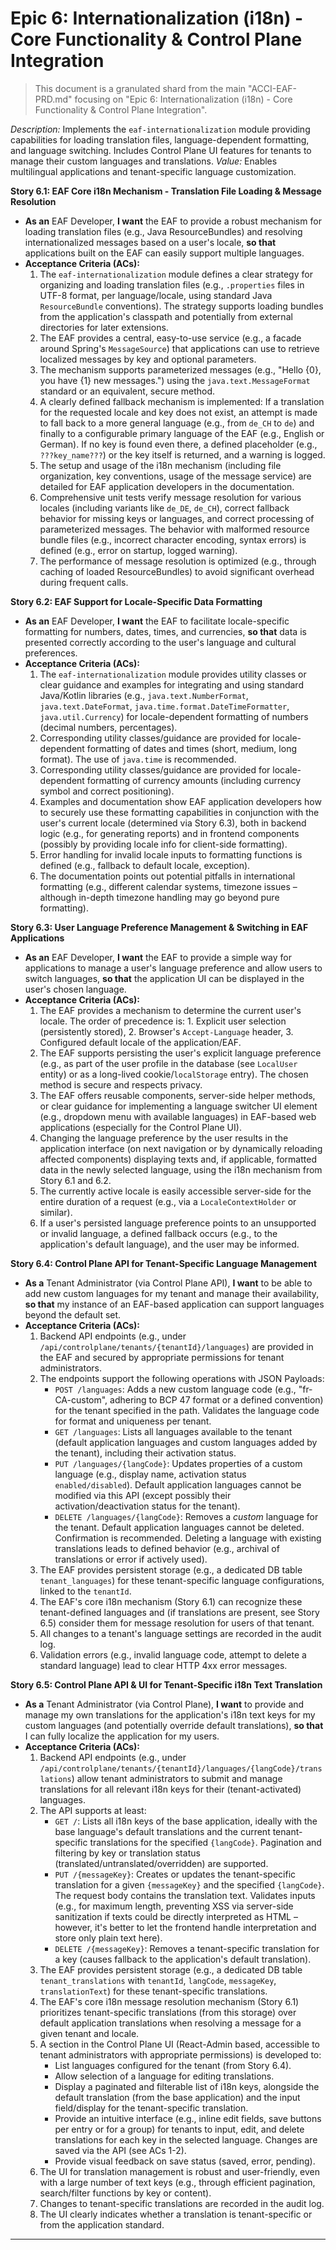 # Epic 6: Internationalization (i18n) - Core Functionality & Control Plane Integration
>
> This document is a granulated shard from the main "ACCI-EAF-PRD.md" focusing on "Epic 6: Internationalization (i18n) - Core Functionality & Control Plane Integration".

*Description:* Implements the `eaf-internationalization` module providing capabilities for loading translation files, language-dependent formatting, and language switching. Includes Control Plane UI features for tenants to manage their custom languages and translations.
*Value:* Enables multilingual applications and tenant-specific language customization.

**Story 6.1: EAF Core i18n Mechanism - Translation File Loading & Message Resolution**

* **As an** EAF Developer, **I want** the EAF to provide a robust mechanism for loading translation files (e.g., Java ResourceBundles) and resolving internationalized messages based on a user's locale, **so that** applications built on the EAF can easily support multiple languages.
* **Acceptance Criteria (ACs):**
    1. The `eaf-internationalization` module defines a clear strategy for organizing and loading translation files (e.g., `.properties` files in UTF-8 format, per language/locale, using standard Java `ResourceBundle` conventions). The strategy supports loading bundles from the application's classpath and potentially from external directories for later extensions.
    2. The EAF provides a central, easy-to-use service (e.g., a facade around Spring's `MessageSource`) that applications can use to retrieve localized messages by key and optional parameters.
    3. The mechanism supports parameterized messages (e.g., "Hello {0}, you have {1} new messages.") using the `java.text.MessageFormat` standard or an equivalent, secure method.
    4. A clearly defined fallback mechanism is implemented: If a translation for the requested locale and key does not exist, an attempt is made to fall back to a more general language (e.g., from `de_CH` to `de`) and finally to a configurable primary language of the EAF (e.g., English or German). If no key is found even there, a defined placeholder (e.g., `???key_name???`) or the key itself is returned, and a warning is logged.
    5. The setup and usage of the i18n mechanism (including file organization, key conventions, usage of the message service) are detailed for EAF application developers in the documentation.
    6. Comprehensive unit tests verify message resolution for various locales (including variants like `de_DE`, `de_CH`), correct fallback behavior for missing keys or languages, and correct processing of parameterized messages. The behavior with malformed resource bundle files (e.g., incorrect character encoding, syntax errors) is defined (e.g., error on startup, logged warning).
    7. The performance of message resolution is optimized (e.g., through caching of loaded ResourceBundles) to avoid significant overhead during frequent calls.

**Story 6.2: EAF Support for Locale-Specific Data Formatting**

* **As an** EAF Developer, **I want** the EAF to facilitate locale-specific formatting for numbers, dates, times, and currencies, **so that** data is presented correctly according to the user's language and cultural preferences.
* **Acceptance Criteria (ACs):**
    1. The `eaf-internationalization` module provides utility classes or clear guidance and examples for integrating and using standard Java/Kotlin libraries (e.g., `java.text.NumberFormat`, `java.text.DateFormat`, `java.time.format.DateTimeFormatter`, `java.util.Currency`) for locale-dependent formatting of numbers (decimal numbers, percentages).
    2. Corresponding utility classes/guidance are provided for locale-dependent formatting of dates and times (short, medium, long format). The use of `java.time` is recommended.
    3. Corresponding utility classes/guidance are provided for locale-dependent formatting of currency amounts (including currency symbol and correct positioning).
    4. Examples and documentation show EAF application developers how to securely use these formatting capabilities in conjunction with the user's current locale (determined via Story 6.3), both in backend logic (e.g., for generating reports) and in frontend components (possibly by providing locale info for client-side formatting).
    5. Error handling for invalid locale inputs to formatting functions is defined (e.g., fallback to default locale, exception).
    6. The documentation points out potential pitfalls in international formatting (e.g., different calendar systems, timezone issues – although in-depth timezone handling may go beyond pure formatting).

**Story 6.3: User Language Preference Management & Switching in EAF Applications**

* **As an** EAF Developer, **I want** the EAF to provide a simple way for applications to manage a user's language preference and allow users to switch languages, **so that** the application UI can be displayed in the user's chosen language.
* **Acceptance Criteria (ACs):**
    1. The EAF provides a mechanism to determine the current user's locale. The order of precedence is: 1. Explicit user selection (persistently stored), 2. Browser's `Accept-Language` header, 3. Configured default locale of the application/EAF.
    2. The EAF supports persisting the user's explicit language preference (e.g., as part of the user profile in the database (see `LocalUser` entity) or as a long-lived cookie/`localStorage` entry). The chosen method is secure and respects privacy.
    3. The EAF offers reusable components, server-side helper methods, or clear guidance for implementing a language switcher UI element (e.g., dropdown menu with available languages) in EAF-based web applications (especially for the Control Plane UI).
    4. Changing the language preference by the user results in the application interface (on next navigation or by dynamically reloading affected components) displaying texts and, if applicable, formatted data in the newly selected language, using the i18n mechanism from Story 6.1 and 6.2.
    5. The currently active locale is easily accessible server-side for the entire duration of a request (e.g., via a `LocaleContextHolder` or similar).
    6. If a user's persisted language preference points to an unsupported or invalid language, a defined fallback occurs (e.g., to the application's default language), and the user may be informed.

**Story 6.4: Control Plane API for Tenant-Specific Language Management**

* **As a** Tenant Administrator (via Control Plane API), **I want** to be able to add new custom languages for my tenant and manage their availability, **so that** my instance of an EAF-based application can support languages beyond the default set.
* **Acceptance Criteria (ACs):**
    1. Backend API endpoints (e.g., under `/api/controlplane/tenants/{tenantId}/languages`) are provided in the EAF and secured by appropriate permissions for tenant administrators.
    2. The endpoints support the following operations with JSON Payloads:
        * `POST /languages`: Adds a new custom language code (e.g., "fr-CA-custom", adhering to BCP 47 format or a defined convention) for the tenant specified in the path. Validates the language code for format and uniqueness per tenant.
        * `GET /languages`: Lists all languages available to the tenant (default application languages and custom languages added by the tenant), including their activation status.
        * `PUT /languages/{langCode}`: Updates properties of a custom language (e.g., display name, activation status `enabled/disabled`). Default application languages cannot be modified via this API (except possibly their activation/deactivation status for the tenant).
        * `DELETE /languages/{langCode}`: Removes a *custom* language for the tenant. Default application languages cannot be deleted. Confirmation is recommended. Deleting a language with existing translations leads to defined behavior (e.g., archival of translations or error if actively used).
    3. The EAF provides persistent storage (e.g., a dedicated DB table `tenant_languages`) for these tenant-specific language configurations, linked to the `tenantId`.
    4. The EAF's core i18n mechanism (Story 6.1) can recognize these tenant-defined languages and (if translations are present, see Story 6.5) consider them for message resolution for users of that tenant.
    5. All changes to a tenant's language settings are recorded in the audit log.
    6. Validation errors (e.g., invalid language code, attempt to delete a standard language) lead to clear HTTP 4xx error messages.

**Story 6.5: Control Plane API & UI for Tenant-Specific i18n Text Translation**

* **As a** Tenant Administrator (via Control Plane), **I want** to provide and manage my own translations for the application's i18n text keys for my custom languages (and potentially override default translations), **so that** I can fully localize the application for my users.
* **Acceptance Criteria (ACs):**
    1. Backend API endpoints (e.g., under `/api/controlplane/tenants/{tenantId}/languages/{langCode}/translations`) allow tenant administrators to submit and manage translations for all relevant i18n keys for their (tenant-activated) languages.
    2. The API supports at least:
        * `GET /`: Lists all i18n keys of the base application, ideally with the base language's default translations and the current tenant-specific translations for the specified `{langCode}`. Pagination and filtering by key or translation status (translated/untranslated/overridden) are supported.
        * `PUT /{messageKey}`: Creates or updates the tenant-specific translation for a given `{messageKey}` and the specified `{langCode}`. The request body contains the translation text. Validates inputs (e.g., for maximum length, preventing XSS via server-side sanitization if texts could be directly interpreted as HTML – however, it's better to let the frontend handle interpretation and store only plain text here).
        * `DELETE /{messageKey}`: Removes a tenant-specific translation for a key (causes fallback to the application's default translation).
    3. The EAF provides persistent storage (e.g., a dedicated DB table `tenant_translations` with `tenantId`, `langCode`, `messageKey`, `translationText`) for these tenant-specific translations.
    4. The EAF's core i18n message resolution mechanism (Story 6.1) prioritizes tenant-specific translations (from this storage) over default application translations when resolving a message for a given tenant and locale.
    5. A section in the Control Plane UI (React-Admin based, accessible to tenant administrators with appropriate permissions) is developed to:
        * List languages configured for the tenant (from Story 6.4).
        * Allow selection of a language for editing translations.
        * Display a paginated and filterable list of i18n keys, alongside the default translation (from the base application) and the input field/display for the tenant-specific translation.
        * Provide an intuitive interface (e.g., inline edit fields, save buttons per entry or for a group) for tenants to input, edit, and delete translations for each key in the selected language. Changes are saved via the API (see ACs 1-2).
        * Provide visual feedback on save status (saved, error, pending).
    6. The UI for translation management is robust and user-friendly, even with a large number of text keys (e.g., through efficient pagination, search/filter functions by key or content).
    7. Changes to tenant-specific translations are recorded in the audit log.
    8. The UI clearly indicates whether a translation is tenant-specific or from the application standard.

---

